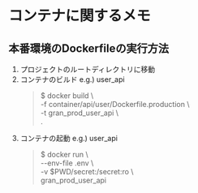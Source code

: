 # コンテナに関するメモ

## 本番環境のDockerfileの実行方法

1. プロジェクトのルートディレクトリに移動
2. コンテナのビルド e.g.) user_api
    > $ docker build \  
    >     -f container/api/user/Dockerfile.production \  
    >     -t gran_prod_user_api \  
    >     .
3. コンテナの起動 e.g.) user_api
    > $ docker run \  
    >     --env-file .env \  
    >     -v $PWD/secret:/secret:ro \  
    >     gran_prod_user_api
